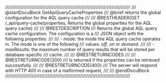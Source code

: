 ////////////////////////////////////////////////////////////////////////////////
/// @startDocuBlock GetApiQueryCacheProperties
/// @brief returns the global configuration for the AQL query cache
///
/// @RESTHEADER{GET /_api/query-cache/properties, Returns the global properties for the AQL query cache}
///
/// @RESTDESCRIPTION
/// Returns the global AQL query cache configuration. The configuration is a
/// JSON object with the following properties:
/// 
/// - *mode*: the mode the AQL query cache operates in. The mode is one of the following
///   values: *off*, *on* or *demand*.
///
/// - *maxResults*: the maximum number of query results that will be stored per database-specific
///   cache.
///
/// @RESTRETURNCODES
///
/// @RESTRETURNCODE{200}
/// Is returned if the properties can be retrieved successfully.
///
/// @RESTRETURNCODE{400}
/// The server will respond with *HTTP 400* in case of a malformed request,
///
/// @endDocuBlock
////////////////////////////////////////////////////////////////////////////////